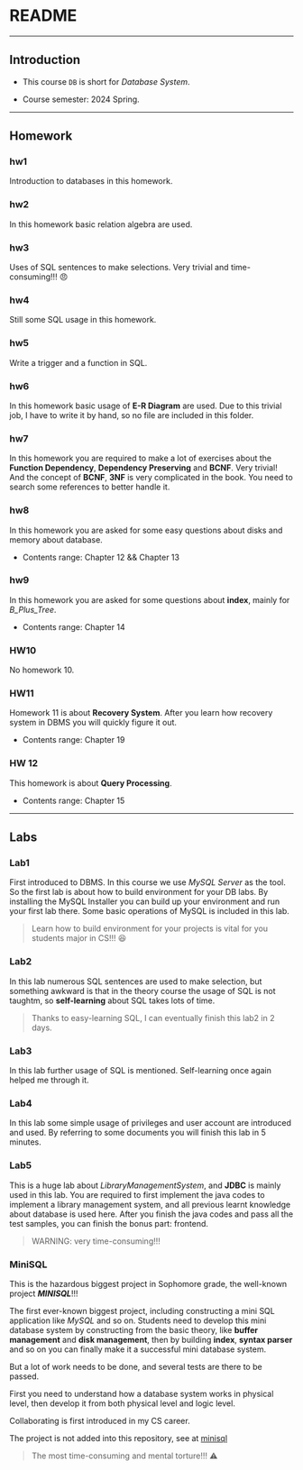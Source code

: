 # README

---

## Introduction

* This course `DB` is short for *Database System*.

* Course semester: 2024 Spring.

---

## Homework

### hw1

Introduction to databases in this homework.

### hw2

In this homework basic relation algebra are used.

### hw3

Uses of SQL sentences to make selections. Very trivial and time-consuming!!! :angry:

### hw4

Still some SQL usage in this homework.

### hw5

Write a trigger and a function in SQL.

### hw6

In this homework basic usage of **E-R Diagram** are used. Due to this trivial job, I have to write it by hand, so no file are included in this folder.

### hw7

In this homework you are required to make a lot of exercises about the **Function Dependency**, **Dependency Preserving** and **BCNF**. Very trivial! And the concept of **BCNF**, **3NF** is very complicated in the book. You need to search some references to better handle it.

### hw8

In this homework you are asked for some easy questions about disks and memory about database.

* Contents range: Chapter 12 && Chapter 13

### hw9

In this homework you are asked for some questions about **index**, mainly for *B_Plus_Tree*.

* Contents range: Chapter 14

### HW10

No homework 10.

### HW11

Homework 11 is about **Recovery System**. After you learn how recovery system in DBMS you will quickly figure it out.

* Contents range: Chapter 19

### HW 12

This homework is about **Query Processing**.

* Contents range: Chapter 15

---

## Labs

### Lab1

First introduced to DBMS. In this course we use *MySQL Server* as the tool. So the first lab is about how to build environment for your DB labs. By installing the MySQL Installer you can build up your environment and run your first lab there. Some basic operations of MySQL is included in this lab.

> Learn how to build environment for your projects is vital for you students major in CS!!! :laughing:

### Lab2

In this lab numerous SQL sentences are used to make selection, but something awkward is that in the theory course the usage of SQL is not taughtm, so **self-learning** about SQL takes lots of time.

> Thanks to easy-learning SQL, I can eventually finish this lab2 in 2 days.

### Lab3

In this lab further usage of SQL is mentioned. Self-learning once again helped me through it.

### Lab4

In this lab some simple usage of privileges and user account are introduced and used. By referring to some documents you will finish this lab in 5 minutes.

### Lab5

This is a huge lab about *LibraryManagementSystem*, and **JDBC** is mainly used in this lab. You are required to first implement the java codes to implement a library management system, and all previous learnt knowledge about database is used here. After you finish the java codes and pass all the test samples, you can finish the bonus part: frontend.

> WARNING: very time-consuming!!!

### MiniSQL

This is the hazardous biggest project in Sophomore grade, the well-known project ***MINISQL***!!!

The first ever-known biggest project, including constructing a mini SQL application like *MySQL* and so on. Students need to develop this mini database system by constructing from the basic theory, like **buffer management** and **disk management**, then by building **index**, **syntax parser** and so on you can finally make it a successful mini database system.

But a lot of work needs to be done, and several tests are there to be passed.

First you need to understand how a database system works in physical level, then develop it from both physical level and logic level.

Collaborating is first introduced in my CS career.

The project is not added into this repository, see at [minisql](https://github.com/birchtree2/minisql.git)

> The most time-consuming and mental torture!!! :warning:
